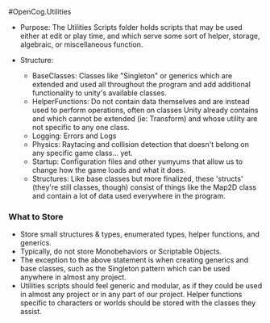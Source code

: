 #OpenCog.Utilities

* Purpose: The Utilities Scripts folder holds scripts that may be used either at edit or play time, and which serve some sort of helper, storage, algebraic, or miscellaneous function. 

* Structure:
    * BaseClasses: Classes like "Singleton" or generics which are extended and used all throughout the program and add additional functionality to unity's available classes. 
	* HelperFunctions: Do not contain data themselves and are instead used to perform operations, often on classes Unity already contains and which cannot be extended (ie: Transform) and whose utility are not specific to any one class. 
	* Logging: Errors and Logs
	* Physics: Raytacing and collision detection that doesn't belong on any specific game class... yet.
	* Startup: Configuration files and other yumyums that allow us to change how the game loads and what it does. 
	* Structures: Like base classes but more finalized, these 'structs' (they're still classes, though) consist of things like the Map2D class and contain a lot of data used everywhere in the program. 
	

### What to Store
* Store small structures & types, enumerated types, helper functions, and generics. 
* Typically, do not store Monobehaviors or Scriptable Objects.
* The exception to the above statement is when creating generics and base classes, such as the Singleton pattern which can be used anywhere in almost any project.
* Utilities scripts should feel generic and modular, as if they could be used in almost any project or in any part of our project. Helper functions specific to characters or worlds should be stored with the classes they assist.  

